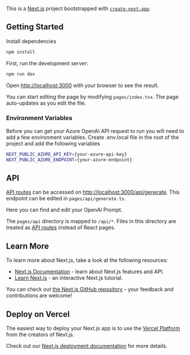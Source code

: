 This is a [Next.js](https://nextjs.org/) project bootstrapped with [`create-next-app`](https://github.com/vercel/next.js/tree/canary/packages/create-next-app).

## Getting Started

Install dependencies 
```bash
npm install
```

First, run the development server:

```bash
npm run dev
```

Open [http://localhost:3000](http://localhost:3000) with your browser to see the result.

You can start editing the page by modifying `pages/index.tsx`. The page auto-updates as you edit the file.

### Environment Variables
Before you can get your Azure OpenAI API request to run you will need to add a few environment variables. Create .env.local file in the root of the project and add the following variables

```bash
NEXT_PUBLIC_AZURE_API_KEY={your-azure-api-key}
NEXT_PUBLIC_AZURE_ENDPOINT={your-azure-endpoint}
```


## API

[API routes](https://nextjs.org/docs/api-routes/introduction) can be accessed on [http://localhost:3000/api/generate](http://localhost:3000/api/hello). This endpoint can be edited in `pages/api/generate.ts`.

Here you can find and edit your OpenAI Prompt.

The `pages/api` directory is mapped to `/api/*`. Files in this directory are treated as [API routes](https://nextjs.org/docs/api-routes/introduction) instead of React pages.




## Learn More

To learn more about Next.js, take a look at the following resources:

- [Next.js Documentation](https://nextjs.org/docs) - learn about Next.js features and API.
- [Learn Next.js](https://nextjs.org/learn) - an interactive Next.js tutorial.

You can check out [the Next.js GitHub repository](https://github.com/vercel/next.js/) - your feedback and contributions are welcome!

## Deploy on Vercel

The easiest way to deploy your Next.js app is to use the [Vercel Platform](https://vercel.com/new?utm_medium=default-template&filter=next.js&utm_source=create-next-app&utm_campaign=create-next-app-readme) from the creators of Next.js.

Check out our [Next.js deployment documentation](https://nextjs.org/docs/deployment) for more details.
